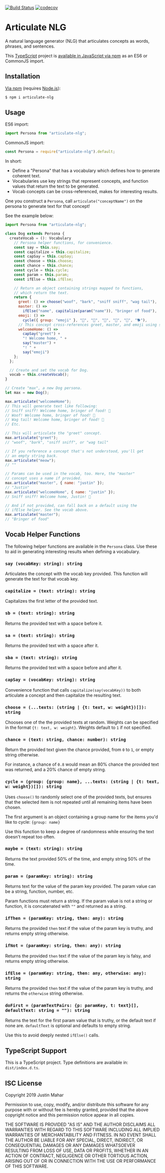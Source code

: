 [![Build Status](https://travis-ci.org/justinmahar/articulate-nlg.svg?branch=master)](https://travis-ci.org/justinmahar/articulate-nlg) [![codecov](https://codecov.io/gh/justinmahar/articulate-nlg/branch/master/graph/badge.svg)](https://codecov.io/gh/justinmahar/articulate-nlg)

# Articulate NLG

A natural language generator (NLG) that articulates concepts as words, phrases, and sentences.

This [TypeScript](https://www.typescriptlang.org/) project is [available in JavaScript via npm](https://www.npmjs.com/package/articulate-nlg) as an ES6 or CommonJS import.

## Installation

[Via npm](https://www.npmjs.com/package/articulate-nlg) (requires [Node.js](https://nodejs.org/)):

```bash
$ npm i articulate-nlg
```

## Usage

ES6 import:

```js
import Persona from "articulate-nlg";
```

CommonJS import:

```js
const Persona = require("articulate-nlg").default;
```

In short:

- Define a "Persona" that has a vocabulary which defines how to generate coherent text.
- Vocabularies use key strings that represent concepts, and function values that return the text to be generated.
- Vocab concepts can be cross-referenced, makes for interesting results.

One you construct a `Persona`, call `articulate("conceptName")` on the persona to generate text for that concept!

See the example below:

```js
import Persona from "articulate-nlg";

class Dog extends Persona {
  createVocab = (): Vocabulary
    // Persona helper functions, for convenience.
    const say = this.say;
    const capitalize = this.capitalize;
    const capSay = this.capSay;
    const choose = this.choose;
    const chance = this.chance;
    const cycle = this.cycle;
    const param = this.param;
    const ifElse = this.ifElse;

    // Return an object containing strings mapped to functions,
    // which return the text.
    return {
      greet: () => choose("woof", "bark", "sniff sniff", "wag tail"),
      master: () =>
        ifElse("name", capitalize(param("name")), "bringer of food"),
      emoji: () =>
        cycle({ group: "emoji" }, "👅", "🐶", "🐾", "💩", "🐩", "🐕‍"),
      // This concept cross-references greet, master, and emoji using say().
      welcomeHome: () =>
        capSay("greet") +
        "! Welcome home, " +
        say("master") +
        "! " +
        say("emoji")
    };
  };

  // Create and set the vocab for Dog.
  vocab = this.createVocab();
}

// Create "max", a new Dog persona.
let max = new Dog();

max.articulate("welcomeHome");
// This will generate text like following:
// Sniff sniff! Welcome home, bringer of food! 🐾
// Woof! Welcome home, bringer of food! 👅
// Wag tail! Welcome home, bringer of food! 💩
// Etc.

// This will articulate the "greet" concept.
max.articulate("greet");
// "woof", "bark", "sniff sniff", or "wag tail"

// If you reference a concept that's not understood, you'll get
// an empty string back.
max.articulate("meow");
// ""

// Params can be used in the vocab, too. Here, the "master"
// concept uses a name if provided.
max.articulate("master", { name: "justin" });
// "Justin"
max.articulate("welcomeHome", { name: "justin" });
// Sniff sniff! Welcome home, Justin! 🐩

// And if not provided, can fall back on a default using the
// ifElse helper. See the vocab above.
max.articulate("master");
// "Bringer of food"
```

## Vocab Helper Functions

The following helper functions are available in the `Persona` class. Use these to aid in generating interesting results when defining a vocabulary.

### `say (vocabKey: string): string`

Articulates the concept with the vocab key provided. This function will generate the text for that vocab key.

### `capitalize = (text: string): string`

Capitalizes the first letter of the provided text.

### `sb = (text: string): string`

Returns the provided text with a space before it.

### `sa = (text: string): string`

Returns the provided text with a space after it.

### `sba = (text: string): string`

Returns the provided text with a space before and after it.

### `capSay = (vocabKey: string): string`

Convenience function that calls `capitalize(say(vocabKey))` to both articulate a concept and then capitalize the resulting text.

### `choose = (...texts: (string | {t: text, w: weight})[]): string`

Chooses one of the the provided texts at random. Weights can be specified in the format `{t: text, w: weight}`. Weights default to `1` if not specified.

### `chance = (text: string, chance: number): string`

Return the provided text given the chance provided, from `0` to `1`, or empty string otherwise. 

For instance, a chance of `0.8` would mean an 80% chance the provided text was returned, and a 20% chance of empty string.

### `cycle = (group: {group: name}, ...texts: (string | {t: text, w: weight})[]): string`

Uses `choose()` to randomly select one of the provided texts, but ensures that the selected item is not repeated until all remaining items have been chosen.

The first argument is an object containing a group name for the items you'd like to cycle: `{group: name}`

Use this function to keep a degree of randomness while ensuring the text doesn't repeat too often.

### `maybe = (text: string): string`

Returns the text provided 50% of the time, and empty string 50% of the time.

### `param = (paramKey: string): string`

Returns text for the value of the param key provided. The param value can be a string, function, number, etc. 

Param functions must return a string. If the param value is not a string or function, it is concatenated with `""` and returned as a string.

### `ifThen = (paramKey: string, then: any): string`

Returns the provided `then` text if the value of the param key is truthy, and returns empty string otherwise.

### `ifNot = (paramKey: string, then: any): string`

Returns the provided `then` text if the value of the param key is falsy, and returns empty string otherwise.

### `ifElse = (paramKey: string, then: any, otherwise: any): string`

Returns the provided `then` text if the value of the param key is truthy, and returns the `otherwise` string otherwise.

### `doFirst = (paramTextPairs: {p: paramKey, t: text}[], defaultText: string = ""): string`

Returns the text for the first param value that is truthy, or the default text if none are. `defaultText` is optional and defaults to empty string.

Use this to avoid deeply nested `ifElse()` calls.

## TypeScript Support

This is a TypeScript project. Type definitions are available in: `dist/index.d.ts`.

## ISC License

Copyright 2019 Justin Mahar

Permission to use, copy, modify, and/or distribute this software for any purpose with or without fee is hereby granted, provided that the above copyright notice and this permission notice appear in all copies.

THE SOFTWARE IS PROVIDED "AS IS" AND THE AUTHOR DISCLAIMS ALL WARRANTIES WITH REGARD TO THIS SOFTWARE INCLUDING ALL IMPLIED WARRANTIES OF MERCHANTABILITY AND FITNESS. IN NO EVENT SHALL THE AUTHOR BE LIABLE FOR ANY SPECIAL, DIRECT, INDIRECT, OR CONSEQUENTIAL DAMAGES OR ANY DAMAGES WHATSOEVER RESULTING FROM LOSS OF USE, DATA OR PROFITS, WHETHER IN AN ACTION OF CONTRACT, NEGLIGENCE OR OTHER TORTIOUS ACTION, ARISING OUT OF OR IN CONNECTION WITH THE USE OR PERFORMANCE OF THIS SOFTWARE.
